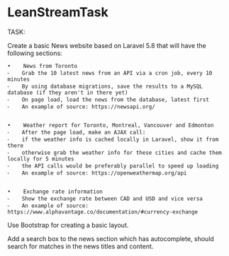 # LeanStreamTask
TASK:

Create a basic News website based on Laravel 5.8 that will have the following sections:

    •    News from Toronto
    ⁃    Grab the 10 latest news from an API via a cron job, every 10 minutes
    ⁃    By using database migrations, save the results to a MySQL database (if they aren't in there yet)
    ⁃    On page load, load the news from the database, latest first
    ⁃    An example of source: https://newsapi.org/


    •    Weather report for Toronto, Montreal, Vancouver and Edmonton
    ⁃    After the page load, make an AJAX call:
    ⁃    if the weather info is cached locally in Laravel, show it from there
    ⁃    otherwise grab the weather info for these cities and cache them locally for 5 minutes
    ⁃    the API calls would be preferably parallel to speed up loading
    ⁃    An example of source: https://openweathermap.org/api


    •    Exchange rate information
    ⁃    Show the exchange rate between CAD and USD and vice versa
    ⁃    An example of source: https://www.alphavantage.co/documentation/#currency-exchange

Use Bootstrap for creating a basic layout.

Add a search box to the news section which has autocomplete, should search for matches in the news titles and content.
